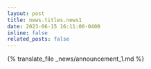 ```yaml
---
layout: post
title: news.titles.news1
date: 2023-06-15 16:11:00-0400
inline: false
related_posts: false
---
```


{% translate_file _news/announcement_1.md %}
